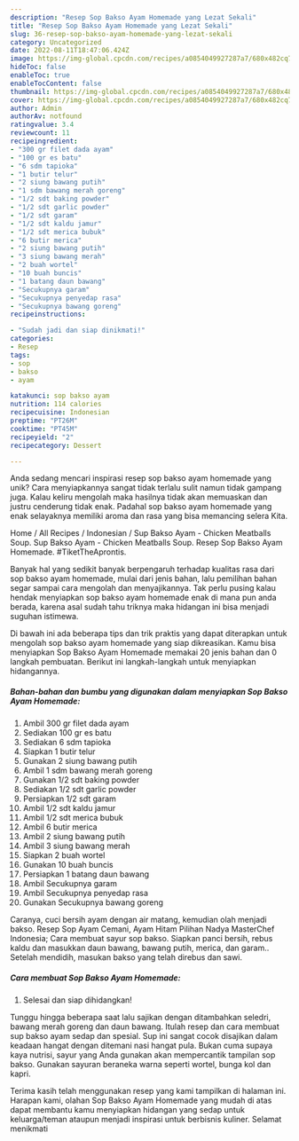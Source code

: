 ```yaml
---
description: "Resep Sop Bakso Ayam Homemade yang Lezat Sekali"
title: "Resep Sop Bakso Ayam Homemade yang Lezat Sekali"
slug: 36-resep-sop-bakso-ayam-homemade-yang-lezat-sekali
category: Uncategorized
date: 2022-08-11T18:47:06.424Z
image: https://img-global.cpcdn.com/recipes/a0854049927287a7/680x482cq70/sop-bakso-ayam-homemade-foto-resep-utama.jpg
hideToc: false
enableToc: true
enableTocContent: false
thumbnail: https://img-global.cpcdn.com/recipes/a0854049927287a7/680x482cq70/sop-bakso-ayam-homemade-foto-resep-utama.jpg
cover: https://img-global.cpcdn.com/recipes/a0854049927287a7/680x482cq70/sop-bakso-ayam-homemade-foto-resep-utama.jpg
author: Admin
authorAv: notfound
ratingvalue: 3.4
reviewcount: 11
recipeingredient:
- "300 gr filet dada ayam"
- "100 gr es batu"
- "6 sdm tapioka"
- "1 butir telur"
- "2 siung bawang putih"
- "1 sdm bawang merah goreng"
- "1/2 sdt baking powder"
- "1/2 sdt garlic powder"
- "1/2 sdt garam"
- "1/2 sdt kaldu jamur"
- "1/2 sdt merica bubuk"
- "6 butir merica"
- "2 siung bawang putih"
- "3 siung bawang merah"
- "2 buah wortel"
- "10 buah buncis"
- "1 batang daun bawang"
- "Secukupnya garam"
- "Secukupnya penyedap rasa"
- "Secukupnya bawang goreng"
recipeinstructions:

- "Sudah jadi dan siap dinikmati!"
categories:
- Resep
tags:
- sop
- bakso
- ayam

katakunci: sop bakso ayam 
nutrition: 114 calories
recipecuisine: Indonesian
preptime: "PT26M"
cooktime: "PT45M"
recipeyield: "2"
recipecategory: Dessert

---
```





Anda sedang mencari inspirasi resep sop bakso ayam homemade yang unik? Cara menyiapkannya sangat tidak terlalu sulit namun tidak gampang juga. Kalau keliru mengolah maka hasilnya tidak akan memuaskan dan justru cenderung tidak enak. Padahal sop bakso ayam homemade yang enak selayaknya memiliki aroma dan rasa yang bisa memancing selera Kita.





Home / All Recipes / Indonesian / Sup Bakso Ayam - Chicken Meatballs Soup. Sup Bakso Ayam - Chicken Meatballs Soup. Resep Sop Bakso Ayam Homemade. #TiketTheAprontis.

Banyak hal yang sedikit banyak berpengaruh terhadap kualitas rasa dari sop bakso ayam homemade, mulai dari jenis bahan, lalu pemilihan bahan segar sampai cara mengolah dan menyajikannya. Tak perlu pusing kalau hendak menyiapkan sop bakso ayam homemade enak di mana pun anda berada, karena asal sudah tahu triknya maka hidangan ini bisa menjadi suguhan istimewa.






Di bawah ini ada beberapa tips dan trik praktis yang dapat diterapkan untuk mengolah sop bakso ayam homemade yang siap dikreasikan. Kamu bisa menyiapkan Sop Bakso Ayam Homemade memakai 20 jenis bahan dan 0 langkah pembuatan. Berikut ini langkah-langkah untuk menyiapkan hidangannya.

<!--inarticleads1-->

##### Bahan-bahan dan bumbu yang digunakan dalam menyiapkan Sop Bakso Ayam Homemade:

1. Ambil 300 gr filet dada ayam
1. Sediakan 100 gr es batu
1. Sediakan 6 sdm tapioka
1. Siapkan 1 butir telur
1. Gunakan 2 siung bawang putih
1. Ambil 1 sdm bawang merah goreng
1. Gunakan 1/2 sdt baking powder
1. Sediakan 1/2 sdt garlic powder
1. Persiapkan 1/2 sdt garam
1. Ambil 1/2 sdt kaldu jamur
1. Ambil 1/2 sdt merica bubuk
1. Ambil 6 butir merica
1. Ambil 2 siung bawang putih
1. Ambil 3 siung bawang merah
1. Siapkan 2 buah wortel
1. Gunakan 10 buah buncis
1. Persiapkan 1 batang daun bawang
1. Ambil Secukupnya garam
1. Ambil Secukupnya penyedap rasa
1. Gunakan Secukupnya bawang goreng


Caranya, cuci bersih ayam dengan air matang, kemudian olah menjadi bakso. Resep Sop Ayam Cemani, Ayam Hitam Pilihan Nadya MasterChef Indonesia; Cara membuat sayur sop bakso. Siapkan panci bersih, rebus kaldu dan masukkan daun bawang, bawang putih, merica, dan garam.. Setelah mendidih, masukan bakso yang telah direbus dan sawi. 

<!--inarticleads2-->

##### Cara membuat Sop Bakso Ayam Homemade:


1. Selesai dan siap dihidangkan!

Tunggu hingga beberapa saat lalu sajikan dengan ditambahkan seledri, bawang merah goreng dan daun bawang. Itulah resep dan cara membuat sup bakso ayam sedap dan spesial. Sup ini sangat cocok disajikan dalam keadaan hangat dengan ditemani nasi hangat pula. Bukan cuma supaya kaya nutrisi, sayur yang Anda gunakan akan mempercantik tampilan sop bakso. Gunakan sayuran beraneka warna seperti wortel, bunga kol dan kapri. 

Terima kasih telah menggunakan resep yang kami tampilkan di halaman ini. Harapan kami, olahan Sop Bakso Ayam Homemade yang mudah di atas dapat membantu kamu menyiapkan hidangan yang sedap untuk keluarga/teman ataupun menjadi inspirasi untuk berbisnis kuliner. Selamat menikmati
